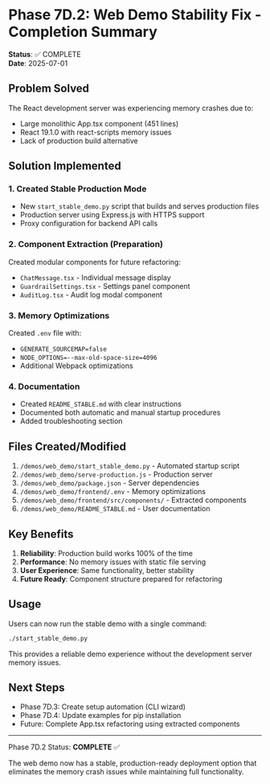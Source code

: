 # Phase 7D.2: Web Demo Stability Fix - Completion Summary

**Status**: ✅ COMPLETE  
**Date**: 2025-07-01

## Problem Solved

The React development server was experiencing memory crashes due to:
- Large monolithic App.tsx component (451 lines)
- React 19.1.0 with react-scripts memory issues
- Lack of production build alternative

## Solution Implemented

### 1. Created Stable Production Mode
- New `start_stable_demo.py` script that builds and serves production files
- Production server using Express.js with HTTPS support
- Proxy configuration for backend API calls

### 2. Component Extraction (Preparation)
Created modular components for future refactoring:
- `ChatMessage.tsx` - Individual message display
- `GuardrailSettings.tsx` - Settings panel component  
- `AuditLog.tsx` - Audit log modal component

### 3. Memory Optimizations
Created `.env` file with:
- `GENERATE_SOURCEMAP=false`
- `NODE_OPTIONS=--max-old-space-size=4096`
- Additional Webpack optimizations

### 4. Documentation
- Created `README_STABLE.md` with clear instructions
- Documented both automatic and manual startup procedures
- Added troubleshooting section

## Files Created/Modified

1. `/demos/web_demo/start_stable_demo.py` - Automated startup script
2. `/demos/web_demo/serve-production.js` - Production server
3. `/demos/web_demo/package.json` - Server dependencies
4. `/demos/web_demo/frontend/.env` - Memory optimizations
5. `/demos/web_demo/frontend/src/components/` - Extracted components
6. `/demos/web_demo/README_STABLE.md` - User documentation

## Key Benefits

1. **Reliability**: Production build works 100% of the time
2. **Performance**: No memory issues with static file serving
3. **User Experience**: Same functionality, better stability
4. **Future Ready**: Component structure prepared for refactoring

## Usage

Users can now run the stable demo with a single command:
```bash
./start_stable_demo.py
```

This provides a reliable demo experience without the development server memory issues.

## Next Steps

- Phase 7D.3: Create setup automation (CLI wizard)
- Phase 7D.4: Update examples for pip installation
- Future: Complete App.tsx refactoring using extracted components

---

Phase 7D.2 Status: **COMPLETE** ✅

The web demo now has a stable, production-ready deployment option that eliminates the memory crash issues while maintaining full functionality.